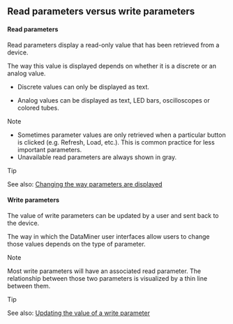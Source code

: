 ## Read parameters versus write parameters

#### Read parameters

Read parameters display a read-only value that has been retrieved from a device.

The way this value is displayed depends on whether it is a discrete or an analog value.

- Discrete values can only be displayed as text.

- Analog values can be displayed as text, LED bars, oscilloscopes or colored tubes.

> [!NOTE]
> - Sometimes parameter values are only retrieved when a particular button is clicked (e.g. Refresh, Load, etc.). This is common practice for less important parameters.
> - Unavailable read parameters are always shown in gray.

> [!TIP]
> See also:
> [Changing the way parameters are displayed](Changing_the_way_parameters_are_displayed.md)

#### Write parameters

The value of write parameters can be updated by a user and sent back to the device.

The way in which the DataMiner user interfaces allow users to change those values depends on the type of parameter.

> [!NOTE]
> Most write parameters will have an associated read parameter. The relationship between those two parameters is visualized by a thin line between them.

> [!TIP]
> See also:
> [Updating the value of a write parameter](Updating_the_value_of_a_write_parameter.md)
